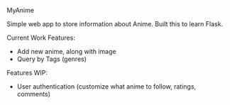 MyAnime

Simple web app to store information about Anime.
Built this to learn Flask.

Current Work Features:
- Add new anime, along with image
- Query by Tags (genres)

Features WIP:
- User authentication (customize what anime to follow, ratings, comments)
